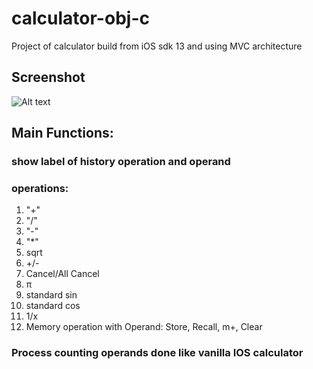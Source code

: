 # calculator-obj-c
Project of calculator build from iOS sdk 13 and using MVC architecture

## Screenshot

![Alt text](/screenshots/img1.jpg?raw=true "Main Screen")

## Main Functions:

### show label of history operation and operand
### operations: 
1. "+" 
2. "/" 
3. "-" 
4. "*" 
5. sqrt 
6. +/- 
7. Cancel/All Cancel 
8. π
9. standard sin
10. standard cos
11. 1/x
12. Memory operation with Operand: Store, Recall, m+, Clear
### Process counting operands done like vanilla IOS calculator
